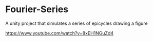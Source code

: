 # Fourier-Series
A unity project that simulates a series of epicycles drawing a figure

https://www.youtube.com/watch?v=8xEH1NGuZd4
